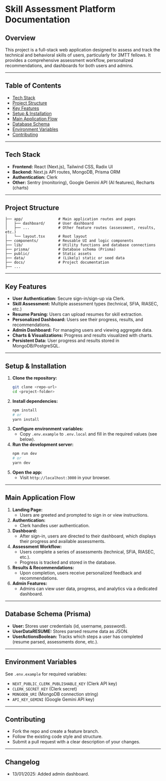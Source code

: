 # Skill Assessment Platform Documentation

## Overview

This project is a full-stack web application designed to assess and track the technical and behavioral skills of users, particularly for 3MTT fellows. It provides a comprehensive assessment workflow, personalized recommendations, and dashboards for both users and admins.

---

## Table of Contents
- [Tech Stack](#tech-stack)
- [Project Structure](#project-structure)
- [Key Features](#key-features)
- [Setup & Installation](#setup--installation)
- [Main Application Flow](#main-application-flow)
- [Database Schema](#database-schema)
- [Environment Variables](#environment-variables)
- [Contributing](#contributing)

---

## Tech Stack
- **Frontend:** React (Next.js), Tailwind CSS, Radix UI
- **Backend:** Next.js API routes, MongoDB, Prisma ORM
- **Authentication:** Clerk
- **Other:** Sentry (monitoring), Google Gemini API (AI features), Recharts (charts)

---

## Project Structure
```
├── app/                # Main application routes and pages
│   ├── dashboard/      # User dashboard
│   ├── ...             # Other feature routes (assessment, results, etc.)
│   └── layout.tsx      # Root layout
├── components/         # Reusable UI and logic components
├── lib/                # Utility functions and database connections
├── prisma/             # Database schema (Prisma)
├── public/             # Static assets
├── data/               # (Likely) static or seed data
├── docs/               # Project documentation
├── ...
```

---

## Key Features
- **User Authentication:** Secure sign-in/sign-up via Clerk.
- **Skill Assessment:** Multiple assessment types (technical, SFIA, RIASEC, etc.)
- **Resume Parsing:** Users can upload resumes for skill extraction.
- **Personalized Dashboard:** Users see their progress, results, and recommendations.
- **Admin Dashboard:** For managing users and viewing aggregate data.
- **Charts & Visualizations:** Progress and results visualized with charts.
- **Persistent Data:** User progress and results stored in MongoDB/PostgreSQL.

---

## Setup & Installation
1. **Clone the repository:**
   ```bash
   git clone <repo-url>
   cd <project-folder>
   ```
2. **Install dependencies:**
   ```bash
   npm install
   # or
   yarn install
   ```
3. **Configure environment variables:**
   - Copy `.env.example` to `.env.local` and fill in the required values (see below).
4. **Run the development server:**
   ```bash
   npm run dev
   # or
   yarn dev
   ```
5. **Open the app:**
   - Visit `http://localhost:3000` in your browser.

---

## Main Application Flow
1. **Landing Page:**
   - Users are greeted and prompted to sign in or view instructions.
2. **Authentication:**
   - Clerk handles user authentication.
3. **Dashboard:**
   - After sign-in, users are directed to their dashboard, which displays their progress and available assessments.
4. **Assessment Workflow:**
   - Users complete a series of assessments (technical, SFIA, RIASEC, etc.).
   - Progress is tracked and stored in the database.
5. **Results & Recommendations:**
   - Upon completion, users receive personalized feedback and recommendations.
6. **Admin Features:**
   - Admins can view user data, progress, and analytics via a dedicated dashboard.

---

## Database Schema (Prisma)
- **User:** Stores user credentials (id, username, password).
- **UserDataRESUME:** Stores parsed resume data as JSON.
- **UserActionsBoolean:** Tracks which steps a user has completed (resume parsed, assessments done, etc.).

---

## Environment Variables
See `.env.example` for required variables:
- `NEXT_PUBLIC_CLERK_PUBLISHABLE_KEY` (Clerk API key)
- `CLERK_SECRET_KEY` (Clerk secret)
- `MONGODB_URI` (MongoDB connection string)
- `API_KEY_GEMINI` (Google Gemini API key)

---

## Contributing
- Fork the repo and create a feature branch.
- Follow the existing code style and structure.
- Submit a pull request with a clear description of your changes.

---

## Changelog
- 13/01/2025: Added admin dashboard. 